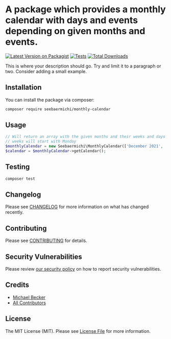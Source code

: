 # A package which provides a monthly calendar with days and events depending on given months and events.

[![Latest Version on Packagist](https://img.shields.io/packagist/v/seebaermichi/monthly-calendar.svg?style=flat-square)](https://packagist.org/packages/seebaermichi/monthly-calendar)
[![Tests](https://github.com/seebaermichi/monthly-calendar/actions/workflows/run-tests.yml/badge.svg?branch=main)](https://github.com/seebaermichi/monthly-calendar/actions/workflows/run-tests.yml)
[![Total Downloads](https://img.shields.io/packagist/dt/seebaermichi/monthly-calendar.svg?style=flat-square)](https://packagist.org/packages/seebaermichi/monthly-calendar)

This is where your description should go. Try and limit it to a paragraph or two. Consider adding a small example.

## Installation

You can install the package via composer:

```bash
composer require seebaermichi/monthly-calendar
```

## Usage

```php
// Will return an array with the given months and their weeks and days
// weeks will start with Monday
$monthlyCalendar = new Seebaermichi\MonthlyCalendar(['December 2021', 'January 2022']);
$calendar = $monthlyCalendar->getCalendar();
```

## Testing

```bash
composer test
```

## Changelog

Please see [CHANGELOG](CHANGELOG.md) for more information on what has changed recently.

## Contributing

Please see [CONTRIBUTING](.github/CONTRIBUTING.md) for details.

## Security Vulnerabilities

Please review [our security policy](../../security/policy) on how to report security vulnerabilities.

## Credits

- [Michael Becker](https://github.com/seebaermichi)
- [All Contributors](../../contributors)

## License

The MIT License (MIT). Please see [License File](LICENSE.md) for more information.

